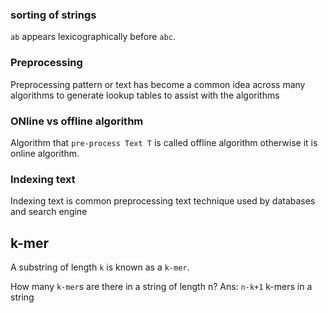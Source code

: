 

### sorting of strings

`ab` appears lexicographically before `abc`.


### Preprocessing

Preprocessing pattern or text has become a common idea across many algorithms
to generate lookup tables to assist with the algorithms

### ONline vs offline algorithm

Algorithm that `pre-process Text T` is called offline algorithm otherwise it is online algorithm.

### Indexing text

Indexing text is common preprocessing text technique used by databases and search engine

## k-mer

A substring of length `k` is known as a `k-mer`.

How many `k-mer`s are there in a string of length n?
Ans: `n-k+1` k-mers in a string

